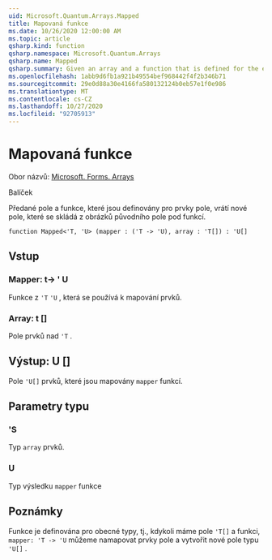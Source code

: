 ```yaml
---
uid: Microsoft.Quantum.Arrays.Mapped
title: Mapovaná funkce
ms.date: 10/26/2020 12:00:00 AM
ms.topic: article
qsharp.kind: function
qsharp.namespace: Microsoft.Quantum.Arrays
qsharp.name: Mapped
qsharp.summary: Given an array and a function that is defined for the elements of the array, returns a new array that consists of the images of the original array under the function.
ms.openlocfilehash: 1abb9d6fb1a921b49554bef968442f4f2b346b71
ms.sourcegitcommit: 29e0d88a30e4166fa580132124b0eb57e1f0e986
ms.translationtype: MT
ms.contentlocale: cs-CZ
ms.lasthandoff: 10/27/2020
ms.locfileid: "92705913"
---
```

# <a name="mapped-function"></a>Mapovaná funkce

Obor názvů: [Microsoft. Forms. Arrays](xref:Microsoft.Quantum.Arrays)

Balíček [](https://nuget.org/packages/)


Předané pole a funkce, které jsou definovány pro prvky pole, vrátí nové pole, které se skládá z obrázků původního pole pod funkcí.

```qsharp
function Mapped<'T, 'U> (mapper : ('T -> 'U), array : 'T[]) : 'U[]
```


## <a name="input"></a>Vstup

### <a name="mapper--t---u"></a>Mapper: t-> ' U

Funkce z `'T` `'U` , která se používá k mapování prvků.


### <a name="array--t"></a>Array: t []

Pole prvků nad `'T` .



## <a name="output--u"></a>Výstup: U []

Pole `'U[]` prvků, které jsou mapovány `mapper` funkcí.

## <a name="type-parameters"></a>Parametry typu

### <a name="t"></a>'S

Typ `array` prvků.
### <a name="u"></a>U

Typ výsledku `mapper` funkce

## <a name="remarks"></a>Poznámky

Funkce je definována pro obecné typy, tj., kdykoli máme pole `'T[]` a funkci, `mapper: 'T -> 'U` můžeme namapovat prvky pole a vytvořit nové pole typu `'U[]` .